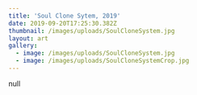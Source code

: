 ```yaml
---
title: 'Soul Clone Sytem, 2019'
date: 2019-09-20T17:25:30.382Z
thumbnail: /images/uploads/SoulCloneSystem.jpg
layout: art
gallery:
  - image: /images/uploads/SoulCloneSystem.jpg
  - image: /images/uploads/SoulCloneSystemCrop.jpg
---
```

null

